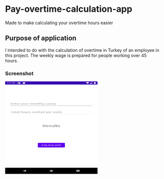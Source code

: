 # Pay-overtime-calculation-app

Made to make calculating your overtime hours easier

<h2>Purpose of application</h2>
<p>I intended to do with the calculation of overtime in Turkey of an employee in this project. The weekly wage is prepared for people working over 45 hours.</p>

<h3>Screenshot</h3>
<img src="https://github.com/firststartx/Pay-overtime-calculation-app/blob/main/Screenshot/Screenshot_1614157815.png" width="300" height="300"/>


